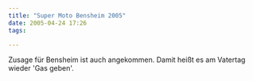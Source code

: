 ```yaml
---
title: "Super Moto Bensheim 2005"
date: 2005-04-24 17:26
tags: 

---
```

Zusage für Bensheim ist auch angekommen. Damit heißt es am Vatertag wieder 'Gas geben'.
 
